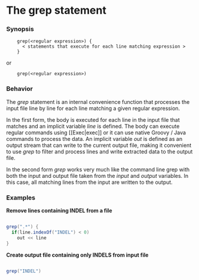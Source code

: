 # The grep statement

### Synopsis

    
    
        grep(<regular expression>) {
          < statements that execute for each line matching expression >
        }
    

or

    
    
        grep(<regular expression>)
    

### Behavior

The *grep* statement is an internal convenience function that processes the input file line by line for each line matching a given regular expression.  

In the first form, the body is executed for each line in the input file that matches and an implicit variable *line* is defined.  The body can execute regular commands using [[Exec|exec]] or it can use native Groovy / Java commands to process the data.  An implicit variable *out* is defined as an output stream that can write to the current output file, making it convenient to use *grep* to filter and process lines and write extracted data to the output file.

In the second form *grep* works very much like the command line grep with both the input and output file taken from the *input* and *output* variables.   In this case, all matching lines from the input are written to the output.

### Examples

**Remove lines containing INDEL from a file**
```groovy 

grep(".*") {
  if(line.indexOf("INDEL") < 0)
    out << line
}
```

**Create output file containing only INDELS from input file**
```groovy 

grep("INDEL")
```
